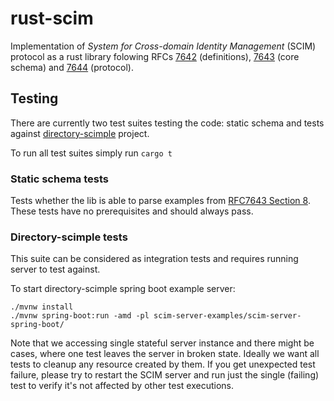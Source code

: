 # rust-scim
Implementation of *System for Cross-domain Identity Management* (SCIM) protocol as a rust library folowing RFCs [7642](https://datatracker.ietf.org/doc/html/rfc7642) (definitions), [7643](https://datatracker.ietf.org/doc/html/rfc7643) (core schema) and [7644](https://datatracker.ietf.org/doc/html/rfc7644) (protocol).

## Testing
There are currently two test suites testing the code: static schema and tests against [directory-scimple](https://github.com/apache/directory-scimple/) project.

To run all test suites simply run `cargo t`

### Static schema tests
Tests whether the lib is able to parse examples from [RFC7643 Section 8](https://datatracker.ietf.org/doc/html/rfc7643#section-8).
These tests have no prerequisites and should always pass.

### Directory-scimple tests
This suite can be considered as integration tests and requires running server to test against.

To start directory-scimple spring boot example server:
```
./mvnw install
./mvnw spring-boot:run -amd -pl scim-server-examples/scim-server-spring-boot/
```

Note that we accessing single stateful server instance and there might be cases, where one test leaves the server in broken state. Ideally we want all tests to cleanup any resource created by them. If you get unexpected test failure, please try to restart the SCIM server and run just the single (failing) test to verify it's not affected by other test executions.
